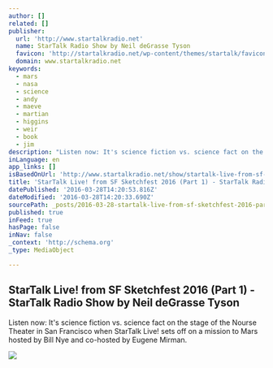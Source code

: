 ```yaml
---
author: []
related: []
publisher:
  url: 'http://www.startalkradio.net'
  name: StarTalk Radio Show by Neil deGrasse Tyson
  favicon: 'http://startalkradio.net/wp-content/themes/startalk/favicon.ico'
  domain: www.startalkradio.net
keywords:
  - mars
  - nasa
  - science
  - andy
  - maeve
  - martian
  - higgins
  - weir
  - book
  - jim
description: "Listen now: It's science fiction vs. science fact on the stage of the Nourse Theater in San Francisco when StarTalk Live! sets off on a mission to Mars hosted by Bill Nye and co-hosted by Eugene Mirman."
inLanguage: en
app_links: []
isBasedOnUrl: 'http://www.startalkradio.net/show/startalk-live-from-sf-sketchfest-2016-part-1/'
title: 'StarTalk Live! from SF Sketchfest 2016 (Part 1) - StarTalk Radio Show by Neil deGrasse Tyson'
datePublished: '2016-03-28T14:20:53.816Z'
dateModified: '2016-03-28T14:20:33.690Z'
sourcePath: _posts/2016-03-28-startalk-live-from-sf-sketchfest-2016-part-1-startalk-r.md
published: true
inFeed: true
hasPage: false
inNav: false
_context: 'http://schema.org'
_type: MediaObject

---
```

<article style=""><h1>StarTalk Live! from SF Sketchfest 2016 (Part 1) - StarTalk Radio Show by Neil deGrasse Tyson</h1><p>Listen now: It's science fiction vs. science fact on the stage of the Nourse Theater in San Francisco when StarTalk Live! sets off on a mission to Mars hosted by Bill Nye and co-hosted by Eugene Mirman.</p><img src="http://www.startalkradio.net/wp-content/uploads/2016/03/Getting-Ready-for-Mars_LtoR_Maeve-Higgins-Andy-Weir-Bill-Nye-Jim-Green-Eugene-Mirman_Credit_Dan-Dion-feat.jpg" /></article>